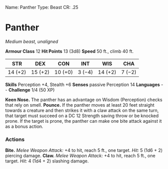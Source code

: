 Name: Panther
Type: Beast
CR: .25

# Panther
_Medium beast, unaligned_

**Armour Class** 12
**Hit Points** 13 (3d8)
**Speed** 50 ft., climb 40 ft.

| STR     | DEX     | CON     | INT     | WIS     | CHA     |
|---------|---------|---------|---------|---------|---------|
| 14 (+2) | 15 (+2) | 10 (+0) | 3 (−4)  | 14 (+2) | 7 (−2)  |  

**Skills** Perception +4, Stealth +6
**Senses** passive Perception 14
**Languages** --
**Challenge** 1/4 (50 XP)

**Keen Nose.** The panther has an advantage on Wisdom (Perception) checks that rely on smell.
**Pounce.** If the panther moves at least 20 feet straight towards a creature and then strikes it with a claw attack on the same turn, that target must succeed on a DC 12 Strength saving throw or be knocked prone. If the target is prone, the panther can make one bite attack against it as a bonus action.

### Actions
**Bite.** _Melee Weapon Attack:_ +4 to hit, reach 5 ft., one target. _Hit:_ 5 (1d6 + 2) piercing damage.
**Claw.** _Melee Weapon Attack:_ +4 to hit, reach 5 ft., one target. _Hit:_ 4 (1d4 + 2) slashing damage.